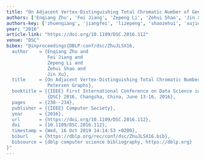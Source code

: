```yaml
---
title: "On Adjacent Vertex-Distinguishing Total Chromatic Number of Generalized Petersen Graphs"
authors: ['Enqiang Zhu', 'Fei Jiang', 'Zepeng Li', 'Zehui Shao', 'Jin Xu 0002']
authors-key: ['zhuenqiang', 'jiangfei', 'lizepeng', 'shaozehui', 'xujin']
year: "2016"
article-link: "https://doi.org/10.1109/DSC.2016.112"
venue: "DSC"
bibex: "@inproceedings{DBLP:conf/dsc/ZhuJLSX16,
  author    = {Enqiang Zhu and
               Fei Jiang and
               Zepeng Li and
               Zehui Shao and
               Jin Xu},
  title     = {On Adjacent Vertex-Distinguishing Total Chromatic Number of Generalized
               Petersen Graphs},
  booktitle = {{IEEE} First International Conference on Data Science in Cyberspace,
               {DSC} 2016, Changsha, China, June 13-16, 2016},
  pages     = {230--234},
  publisher = {{IEEE} Computer Society},
  year      = {2016},
  url       = {https://doi.org/10.1109/DSC.2016.112},
  doi       = {10.1109/DSC.2016.112},
  timestamp = {Wed, 16 Oct 2019 14:14:53 +0200},
  biburl    = {https://dblp.org/rec/conf/dsc/ZhuJLSX16.bib},
  bibsource = {dblp computer science bibliography, https://dblp.org}
}"
---
```

